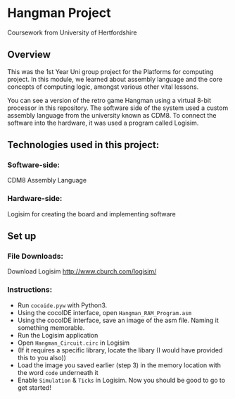 # Hangman Project
Coursework from University of Hertfordshire

## Overview
This was the 1st Year Uni group project for the Platforms for computing project. In this module, we learned about assembly language and the core concepts of computing logic, amongst various other vital lessons.

You can see a version of the retro game Hangman using a virtual 8-bit processor in this repository. The software side of the system used a custom assembly language from the university known as CDM8. To connect the software into the hardware, it was used a program called Logisim.

## Technologies used in this project:

### Software-side:

CDM8 Assembly Language

### Hardware-side:

Logisim for creating the board and implementing software

## Set up

### File Downloads:

Download Logisim http://www.cburch.com/logisim/

### Instructions:

- Run `cocoide.pyw` with Python3.
- Using the cocoIDE interface, open `Hangman_RAM_Program.asm`
- Using the cocoIDE interface, save an image of the asm file. Naming it something memorable.
- Run the Logisim application
- Open `Hangman_Circuit.circ` in Logisim
- (If it requires a specific library, locate the libary (I would have provided this to you also))
- Load the image you saved earlier (step 3) in the memory location with the word `code` underneath it
- Enable `Simulation` & `Ticks` in Logisim. Now you should be good to go to get started!

